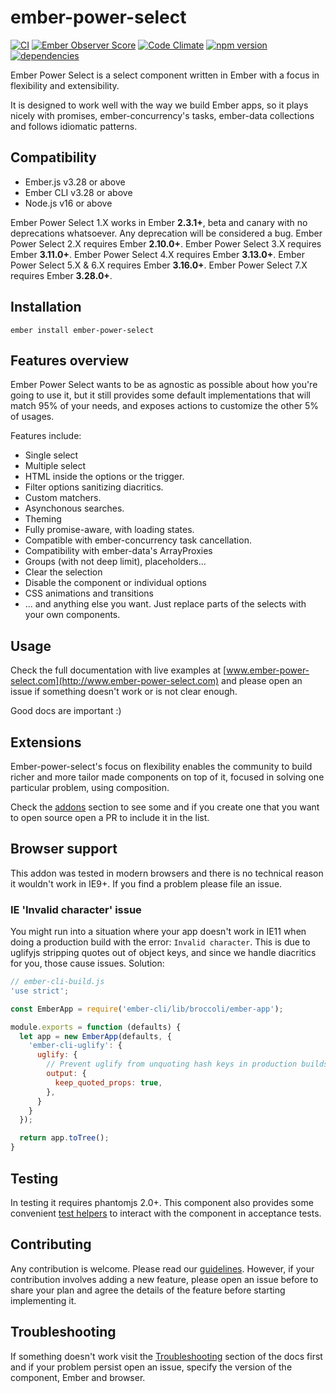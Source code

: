 # ember-power-select

[![CI](https://github.com/cibernox/ember-power-select/actions/workflows/ci.yml/badge.svg)](https://github.com/cibernox/ember-power-select/actions/workflows/ci.yml)
[![Ember Observer Score](http://emberobserver.com/badges/ember-power-select.svg)](http://emberobserver.com/addons/ember-power-select)
[![Code Climate](https://codeclimate.com/github/cibernox/ember-power-select/badges/gpa.svg)](https://codeclimate.com/github/cibernox/ember-power-select)
[![npm version](https://badge.fury.io/js/ember-power-select.svg)](https://badge.fury.io/js/ember-power-select)
[![dependencies](https://david-dm.org/cibernox/ember-power-select.svg)](https://david-dm.org/cibernox/ember-power-select)

Ember Power Select is a select component written in Ember with a focus in flexibility and extensibility.

It is designed to work well with the way we build Ember apps, so it plays nicely with promises, ember-concurrency's tasks,
ember-data collections and follows idiomatic patterns.

## Compatibility

* Ember.js v3.28 or above
* Ember CLI v3.28 or above
* Node.js v16 or above

Ember Power Select 1.X works in Ember **2.3.1+**, beta and canary with no deprecations
whatsoever. Any deprecation will be considered a bug.
Ember Power Select 2.X requires Ember **2.10.0+**.
Ember Power Select 3.X requires Ember **3.11.0+**.
Ember Power Select 4.X requires Ember **3.13.0+**.
Ember Power Select 5.X & 6.X requires Ember **3.16.0+**.
Ember Power Select 7.X requires Ember **3.28.0+**.

## Installation

```
ember install ember-power-select
```

## Features overview


Ember Power Select wants to be as agnostic as possible about how you're going to use it, but it still provides
some default implementations that will match 95% of your needs, and exposes actions to customize the other
5% of usages.

Features include:

* Single select
* Multiple select
* HTML inside the options or the trigger.
* Filter options sanitizing diacritics.
* Custom matchers.
* Asynchonous searches.
* Theming
* Fully promise-aware, with loading states.
* Compatible with ember-concurrency task cancellation.
* Compatibility with ember-data's ArrayProxies
* Groups (with not deep limit), placeholders...
* Clear the selection
* Disable the component or individual options
* CSS animations and transitions
* ... and anything else you want. Just replace parts of the selects with your own components.

## Usage

Check the full documentation with live examples at [www.ember-power-select.com](http://www.ember-power-select.com) and
please open an issue if something doesn't work or is not clear enough.

Good docs are important :)

## Extensions

Ember-power-select's focus on flexibility enables the community to build richer and more tailor made
components on top of it, focused in solving one particular problem, using composition.

Check the [addons](http://www.ember-power-select.com/addons) section to see some and if you create
one that you want to open source open a PR to include it in the list.

## Browser support

This addon was tested in modern browsers and there is no technical reason it
wouldn't work in IE9+. If you find a problem please file an issue.

### IE 'Invalid character' issue

You might run into a situation where your app doesn't work in IE11 when doing a production build with the error: `Invalid character`. This is due to uglifyjs stripping quotes out of object keys, and since we handle diacritics for you, those cause issues. Solution:

```js
// ember-cli-build.js
'use strict';

const EmberApp = require('ember-cli/lib/broccoli/ember-app');

module.exports = function (defaults) {
  let app = new EmberApp(defaults, {
    'ember-cli-uglify': {
      uglify: {
        // Prevent uglify from unquoting hash keys in production builds, causes issue with diacritics in EPS
        output: {
          keep_quoted_props: true,
        },
      }
    }
  });

  return app.toTree();
}
```

## Testing

In testing it requires phantomjs 2.0+. This component also provides some convenient [test helpers](http://www.ember-power-select.com/docs/test-helpers)
to interact with the component in acceptance tests.

## Contributing

Any contribution is welcome. Please read our [guidelines](CONTRIBUTING.md).
However, if your contribution involves adding a new feature, please open an issue before to
share your plan and agree the details of the feature before starting implementing it.

## Troubleshooting

If something doesn't work visit the [Troubleshooting](http://www.ember-power-select.com/docs/troubleshooting)
section of the docs first and if your problem persist open an issue, specify the version of the component,
Ember and browser.

